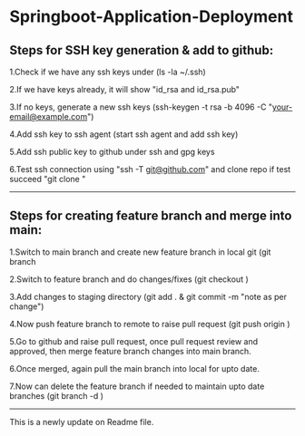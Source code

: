 # Springboot-Application-Deployment

Steps for SSH key generation & add to github:
---------------------------------------------

1.Check if we have any ssh keys under (ls -la ~/.ssh)


2.If we have keys already, it will show "id_rsa and id_rsa.pub"


3.If no keys, generate a new ssh keys (ssh-keygen -t rsa -b 4096 -C "your-email@example.com")


4.Add ssh key to ssh agent (start ssh agent and add ssh key)


5.Add ssh public key to github under ssh and gpg keys


6.Test ssh connection using "ssh -T git@github.com" and clone repo if test succeed "git clone <SSH-URL>"

---------------------------------------------------------------------------------------------------------

Steps for creating feature branch and merge into main:
------------------------------------------------------

1.Switch to main branch and create new feature branch in local git (git branch <branch-name>


2.Switch to feature branch and do changes/fixes (git checkout <feature branch name>)


3.Add changes to staging directory (git add . & git commit -m "note as per change")


4.Now push feature branch to remote to raise pull request (git push origin <feature branch name>)


5.Go to github and raise pull request, once pull request review and approved, then merge feature branch changes into main branch.


6.Once merged, again pull the main branch into local for upto date.


7.Now can delete the feature branch if needed to maintain upto date branches (git branch -d <feature branch name>)

---------------------------------------------------------------------------------------------------------


This is a newly update on Readme file.


